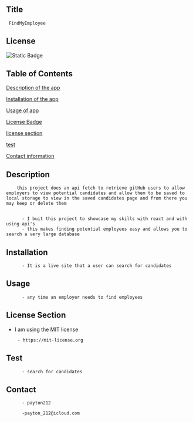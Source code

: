 
  ## Title
     FindMyEmployee
 
          
## License
![Static Badge](https://img.shields.io/badge/License-%20MIT%20License-red)

   
  ## Table of Contents

[Description of the app](#description)


[Installation of the app](#installation)


[Usage of app](#usage)


[License Badge](#license)


[license section](#license-section)


[test](#test)


[Contact information](#contact)
         

    
 ## Description
        this project does an api fetch to retrieve gitHub users to allow employers to view potential candidates and allow them to be saved to local storage to view in the saved candidates page and from there you may keep or delete them

        
          - I buit this project to showcase my skills with react and with using api's 
          - this makes finding potential employees easy and allows you to search a very large database
          

    
  ## Installation

          - It is a live site that a user can search for candidates 
           

    
  ## Usage

          - any time an employer needs to find employees

        
 
## License Section
 - I am using the MIT license
             
        - https://mit-license.org

     


     
  ## Test
          - search for candidates

    
  ## Contact

          - payton212

          -payton_212@icloud.com

